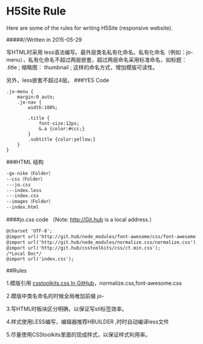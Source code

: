 # H5Site Rule
Here are some of the rules for writing H5Site (responsive website).

#####//Written in 2015-05-29

写HTML时采用 less语法编写。最外层类名私有化命名。私有化命名（例如：jo-menu），私有化命名不超过两层嵌套，超过两层命名采用标准命名，如标题： .title ; 缩略图： thumbnail ; 这样的命名方式，增加模版可读性。

另外，less嵌套不超过4层。
###YES Code

	.jo-menu {
		margin:0 auto;
		.jo-nav {
			width:100%;
			
			.title {
				font-size:12px;
				&.a {color:#ccc;}
			}
			.subtitle {color:yellow;}
		}
	}

###HTML 结构
```html
-gx-nike（Folder）
--css（Folder）
---jo.css
---index.less
---index.css
--images（Folder）
--index.html
```

####jo.css code （Note: http://Git.hub is a local address.）
```html
@charset 'UTF-8';
@import url('http://git.hub/node_modules/font-awesome/css/font-awesome.min.css');
@import url('http://git.hub/node_modules/normalize.css/normalize.css');
@import url('http://git.hub/csstoolkits/css/ct.min.css');
/*Local Doc*/
@import url('index.css');
```


##Rules

1.模版引用 [csstoolkits.css In GitHub](http://github.com/bairongsoft/csstoolkits)，normalize.css,font-awesome.css

2.模版中类名命名的时候全局唯加前缀 jo- 

3.写HTML时板块区分明确，以保证写stl标签效率。

4.样式使用LESS编写，编辑器推荐HBUILDER ,时时自动编译less文件

5.尽量使用CSStoolkits里面的现成样式，以保证样式利用率。


